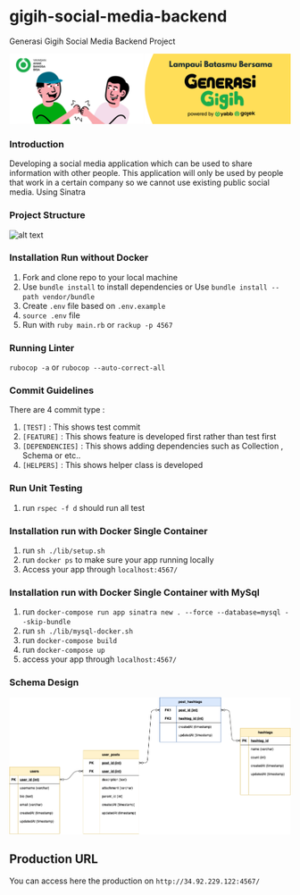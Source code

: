 # gigih-social-media-backend

Generasi Gigih Social Media Backend Project

![alt text](https://github.com/rachfiandj07/gigih-social-media-backend/blob/main/assets/Header%20%23GenerasiGIGIH%20(1).png)

### Introduction

Developing a social media application which can be used to share information with other people. This application will only be used by people that work in a certain company so we cannot use existing public social media. Using Sinatra

### Project Structure

![alt text](https://github.com/rachfiandj07/gojek-social-media-backend/blob/main/Screen%20Shot%202021-08-21%20at%2000.00.57.png)
### Installation Run without Docker

1. Fork and clone repo to your local machine
2. Use `bundle install` to install dependencies or Use `bundle install --path vendor/bundle`
3. Create `.env` file based on `.env.example`
4. `source .env` file
5. Run with `ruby main.rb` or `rackup -p 4567`
### Running Linter

`rubocop -a` or `rubocop --auto-correct-all`

### Commit Guidelines

There are 4 commit type :

1. `[TEST]` : This shows test commit
2. `[FEATURE]` : This shows feature is developed first rather than test first
3. `[DEPENDENCIES]` : This shows adding dependencies such as Collection , Schema or etc..
4. `[HELPERS]` : This shows helper class is developed

### Run Unit Testing

1. run `rspec -f d` should run all test

### Installation run with Docker Single Container

1. run `sh ./lib/setup.sh`
2. run `docker ps` to make sure your app running locally
3. Access your app through `localhost:4567/`

### Installation run with Docker Single Container with MySql

1. run `docker-compose run app sinatra new . --force --database=mysql --skip-bundle `
2. run `sh ./lib/mysql-docker.sh`
3. run `docker-compose build`
4. run `docker-compose up`
5. access your app through `localhost:4567/`

### Schema Design

![alt text](https://github.com/rachfiandj07/gigih-social-media-backend/blob/main/assets/social-media-db-schema-design%20(1)%20(1).png)

## Production URL

You can access here the production on
`http://34.92.229.122:4567/`
